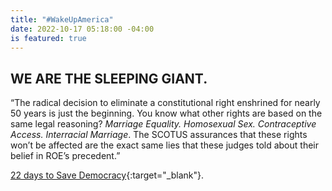 ```yaml
---
title: "#WakeUpAmerica"
date: 2022-10-17 05:18:00 -04:00
is featured: true
---
```


## WE ARE THE SLEEPING GIANT. 

“The radical decision to eliminate a constitutional right enshrined for nearly 50 years is just the beginning. You know what other rights are based on the same legal reasoning? *Marriage Equality. Homosexual Sex. Contraceptive Access. Interracial Marriage*. The SCOTUS assurances that these rights won’t be affected are the exact same lies that these judges told about their belief in ROE’s precedent.”

[22 days to Save Democracy](https://crushthecoup.org/arizona?link_id=1&can_id=5b37021dbc0c923fe37b06811eb9fbb5&source=email-23-days-to-save-democracy&email_referrer=email_1697275&email_subject=_-democracy-is-endangered-by-maga-extremists-help-crush-the-coup){:target="_blank"}.